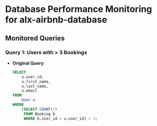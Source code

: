 # Database Performance Monitoring for alx-airbnb-database


## Monitored Queries
### Query 1: Users with > 3 Bookings
- **Original Query**:
  ```sql
  SELECT 
      u.user_id,
      u.first_name,
      u.last_name,
      u.email
  FROM 
      User u
  WHERE 
      (SELECT COUNT(*) 
       FROM Booking b 
       WHERE b.user_id = u.user_id) > 3;